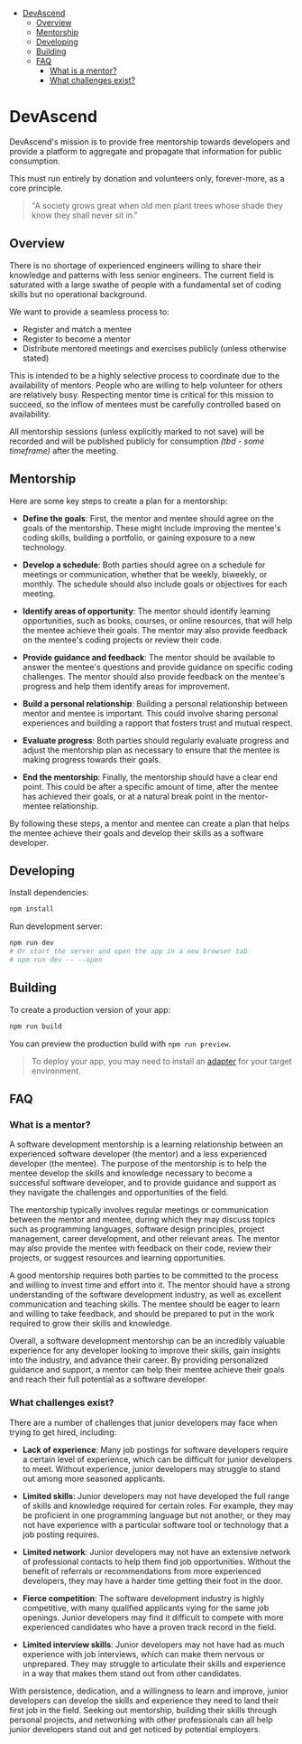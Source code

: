 - [DevAscend](#devascend)
  - [Overview](#overview)
  - [Mentorship](#mentorship)
  - [Developing](#developing)
  - [Building](#building)
  - [FAQ](#faq)
    - [What is a mentor?](#what-is-a-mentor)
    - [What challenges exist?](#what-challenges-exist)

# DevAscend

DevAscend's mission is to provide free mentorship towards developers and provide a platform to aggregate and propagate that information for public consumption.

This must run entirely by donation and volunteers only, forever-more, as a core principle.

> "A society grows great when old men plant trees whose shade they know they shall never sit in."

## Overview

There is no shortage of experienced engineers willing to share their knowledge and patterns with less senior engineers. The current field is saturated with a large swathe of people with a fundamental set of coding skills but no operational background.

We want to provide a seamless process to:
- Register and match a mentee
- Register to become a mentor
- Distribute mentored meetings and exercises publicly (unless otherwise stated)

This is intended to be a highly selective process to coordinate due to the availability of mentors. People who are willing to help volunteer for others are relatively busy. Respecting mentor time is critical for this mission to succeed, so the inflow of mentees must be carefully controlled based on availability.

All mentorship sessions (unless explicitly marked to not save) will be recorded and will be published publicly for consumption *(tbd - some timeframe)* after the meeting.

## Mentorship

Here are some key steps to create a plan for a mentorship:

- **Define the goals**: First, the mentor and mentee should agree on the goals of the mentorship. These might include improving the mentee's coding skills, building a portfolio, or gaining exposure to a new technology.

- **Develop a schedule**: Both parties should agree on a schedule for meetings or communication, whether that be weekly, biweekly, or monthly. The schedule should also include goals or objectives for each meeting.

- **Identify areas of opportunity**: The mentor should identify learning opportunities, such as books, courses, or online resources, that will help the mentee achieve their goals. The mentor may also provide feedback on the mentee's coding projects or review their code.

- **Provide guidance and feedback**: The mentor should be available to answer the mentee's questions and provide guidance on specific coding challenges. The mentor should also provide feedback on the mentee's progress and help them identify areas for improvement.

- **Build a personal relationship**: Building a personal relationship between mentor and mentee is important. This could involve sharing personal experiences and building a rapport that fosters trust and mutual respect.

- **Evaluate progress**: Both parties should regularly evaluate progress and adjust the mentorship plan as necessary to ensure that the mentee is making progress towards their goals.

- **End the mentorship**: Finally, the mentorship should have a clear end point. This could be after a specific amount of time, after the mentee has achieved their goals, or at a natural break point in the mentor-mentee relationship.

By following these steps, a mentor and mentee can create a plan that helps the mentee achieve their goals and develop their skills as a software developer.

## Developing

Install dependencies:
```bash
npm install
```

Run development server:
```bash
npm run dev
# Or start the server and open the app in a new browser tab
# npm run dev -- --open
```

## Building

To create a production version of your app:

```bash
npm run build
```

You can preview the production build with `npm run preview`.

> To deploy your app, you may need to install an [adapter](https://kit.svelte.dev/docs/adapters) for your target environment.

## FAQ

### What is a mentor?

A software development mentorship is a learning relationship between an experienced software developer (the mentor) and a less experienced developer (the mentee). The purpose of the mentorship is to help the mentee develop the skills and knowledge necessary to become a successful software developer, and to provide guidance and support as they navigate the challenges and opportunities of the field.

The mentorship typically involves regular meetings or communication between the mentor and mentee, during which they may discuss topics such as programming languages, software design principles, project management, career development, and other relevant areas. The mentor may also provide the mentee with feedback on their code, review their projects, or suggest resources and learning opportunities.

A good mentorship requires both parties to be committed to the process and willing to invest time and effort into it. The mentor should have a strong understanding of the software development industry, as well as excellent communication and teaching skills. The mentee should be eager to learn and willing to take feedback, and should be prepared to put in the work required to grow their skills and knowledge.

Overall, a software development mentorship can be an incredibly valuable experience for any developer looking to improve their skills, gain insights into the industry, and advance their career. By providing personalized guidance and support, a mentor can help their mentee achieve their goals and reach their full potential as a software developer.

### What challenges exist?

There are a number of challenges that junior developers may face when trying to get hired, including:

- **Lack of experience**: Many job postings for software developers require a certain level of experience, which can be difficult for junior developers to meet. Without experience, junior developers may struggle to stand out among more seasoned applicants.

- **Limited skills**: Junior developers may not have developed the full range of skills and knowledge required for certain roles. For example, they may be proficient in one programming language but not another, or they may not have experience with a particular software tool or technology that a job posting requires.

- **Limited network**: Junior developers may not have an extensive network of professional contacts to help them find job opportunities. Without the benefit of referrals or recommendations from more experienced developers, they may have a harder time getting their foot in the door.

- **Fierce competition**: The software development industry is highly competitive, with many qualified applicants vying for the same job openings. Junior developers may find it difficult to compete with more experienced candidates who have a proven track record in the field.

- **Limited interview skills**: Junior developers may not have had as much experience with job interviews, which can make them nervous or unprepared. They may struggle to articulate their skills and experience in a way that makes them stand out from other candidates.

With persistence, dedication, and a willingness to learn and improve, junior developers can develop the skills and experience they need to land their first job in the field. Seeking out mentorship, building their skills through personal projects, and networking with other professionals can all help junior developers stand out and get noticed by potential employers.

